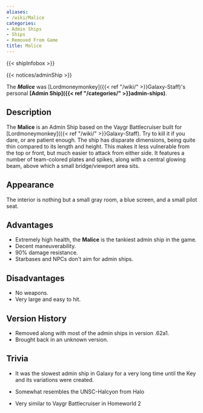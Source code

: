 ```yaml
---
aliases:
- /wiki/Malice
categories:
- Admin Ships
- Ships
- Removed From Game
title: Malice
---  
```


{{< shipInfobox >}}   

{{< notices/adminShip >}} 

The **_Malice_** was [Lordmoneymonkey]({{< ref "/wiki/" >}}Galaxy-Staff)'s personal **[Admin Ship]({{< ref "/categories/" >}}admin-ships)**.

## Description

The **Malice** is an Admin Ship based on the Vaygr Battlecruiser built for [Lordmoneymonkey]({{< ref "/wiki/" >}}Galaxy-Staff). Try to kill it if you dare, or are patient enough. The ship has disparate dimensions, being quite thin compared to its length and height. This makes it less vulnerable from the top or front, but much easier to attack from either side. It features a number of team-colored plates and spikes, along with a central glowing beam, above which a small bridge/viewport area sits.

## Appearance

The interior is nothing but a small gray room, a blue screen, and a small pilot seat.

## Advantages

- Extremely high health, the **Malice** is the tankiest admin ship in the game.
- Decent maneuverability.
- 90% damage resistance.
- Starbases and NPCs don't aim for admin ships.

## Disadvantages

- No weapons.
- Very large and easy to hit.

## Version History 

- Removed along with most of the admin ships in version .62a1.
- Brought back in an unknown version.

## Trivia

- It was the slowest admin ship in Galaxy for a very long time until the Key and its variations were created.

- Somewhat resembles the UNSC-Halcyon from Halo

<!-- -->

- Very similar to Vaygr Battlecruiser in Homeworld 2